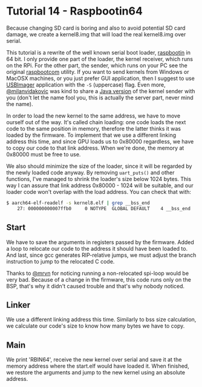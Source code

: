 Tutorial 14 - Raspbootin64
==========================

Because changing SD card is boring and also to avoid potential SD card damage, we create a kernel8.img that will
load the real kernel8.img over serial.

This tutorial is a rewrite of the well known serial boot loader, [raspbootin](https://github.com/mrvn/raspbootin) in 64 bit.
I only provide one part of the loader, the kernel receiver, which runs on the RPi. For the other
part, the sender, which runs on your PC see the original [raspbootcom](https://github.com/mrvn/raspbootin/blob/master/raspbootcom/raspbootcom.cc) utility.
If you want to send kernels from Windows or MacOSX machines, or you just prefer GUI application, then I suggest to use
[USBImager](https://gitlab.com/bztsrc/usbimager) application with the `-S` (uppercase) flag. Even more, [@milanvidakovic](https://github.com/milanvidakovic)
was kind to share a [Java version](https://github.com/milanvidakovic/Raspbootin64Client) of the kernel sender with you
(don't let the name fool you, this is actually the server part, never mind the name).

In order to load the new kernel to the same address, we have to move ourself out of the way. It's called chain
loading: one code loads the next code to the same position in memory, therefore the latter thinks it was loaded
by the firmware. To implement that we use a different linking address this time, and since GPU loads us to 0x80000
regardless, we have to copy our code to that link address. When we're done, the memory at 0x80000 must be free to use.

We also should minimize the size of the loader, since it will be regarded by the newly loaded code anyway.
By removing `uart_puts()` and other functions, I've managed to shrink the loader's size below 1024 bytes. This
way I can assure that link address 0x80000 - 1024 will be suitable, and our loader code won't overlap with
the load address. You can check that with:

```sh
$ aarch64-elf-readelf -s kernel8.elf | grep __bss_end
    27: 000000000007ffb0     0 NOTYPE  GLOBAL DEFAULT    4 __bss_end
```

Start
-----

We have to save the arguments in registers passed by the firmware. Added a loop to relocate our code to the
address it should have been loaded to. And last, since gcc generates RIP-relative jumps, we must adjust the
branch instruction to jump to the relocated C code.

Thanks to [@mrvn](https://github.com/mrvn) for noticing running a non-relocated spi-loop would be very bad.
Because of a change in the firmware, this code runs only on the BSP, that's why it didn't caused trouble and
that's why nobody noticed.

Linker
------

We use a different linking address this time. Similarly to bss size calculation, we calculate our code's size to
know how many bytes we have to copy.

Main
----

We print 'RBIN64', receive the new kernel over serial and save it at the memory address where the start.elf would
have loaded it. When finished, we restore the arguments and jump to the new kernel using an absolute address.
